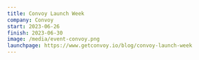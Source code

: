 ```yaml
---
title: Convoy Launch Week
company: Convoy
start: 2023-06-26
finish: 2023-06-30
image: /media/event-convoy.png
launchpage: https://www.getconvoy.io/blog/convoy-launch-week
---
```


